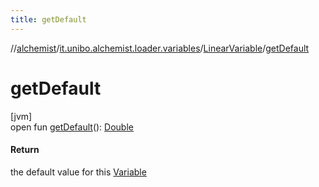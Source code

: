 ```yaml
---
title: getDefault
---
```

//[alchemist](../../../index.html)/[it.unibo.alchemist.loader.variables](../index.html)/[LinearVariable](index.html)/[getDefault](get-default.html)



# getDefault



[jvm]\
open fun [getDefault](get-default.html)(): [Double](https://docs.oracle.com/javase/8/docs/api/java/lang/Double.html)



#### Return



the default value for this [Variable](../-variable/index.html)




